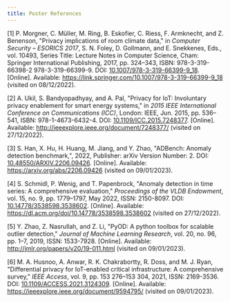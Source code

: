 ```yaml
---
title: Poster References
---
```


[1] P. Morgner, C. Müller, M. Ring, B. Eskofier, C. Riess, F. Armknecht, and Z. Benenson, "Privacy implications of room climate data," in *Computer Security – ESORICS 2017*, S. N. Foley, D. Gollmann, and E. Snekkenes, Eds., vol. 10493, Series Title: Lecture Notes in Computer Science, Cham: Springer International Publishing, 2017, pp. 324–343, ISBN: 978-3-319-66398-2 978-3-319-66399-9. DOI: [10.1007/978-3-319-66399-9_18](https://doi.org/10.1007/978-3-319-66399-9_18). [Online]. Available: https://link.springer.com/10.1007/978-3-319-66399-9_18 (visited on 08/12/2022).

[2] A. Ukil, S. Bandyopadhyay, and A. Pal, "Privacy for IoT: Involuntary privacy enablement for smart energy systems," in *2015 IEEE International Conference on Communications (ICC)*, London: IEEE, Jun. 2015, pp. 536–541, ISBN: 978-1-4673-6432-4. DOI: [10.1109/ICC.2015.7248377](https://doi.org/10.1109/ICC.2015.7248377). [Online]. Available: http://ieeexplore.ieee.org/document/7248377/ (visited on 27/12/2022).

[3] S. Han, X. Hu, H. Huang, M. Jiang, and Y. Zhao, "ADBench: Anomaly detection benchmark,", 2022, Publisher: arXiv Version Number: 2. DOI: [10.48550/ARXIV.2206.09426](https://doi.org/10.48550/ARXIV.2206.09426). [Online]. Available: https://arxiv.org/abs/2206.09426 (visited on 09/01/2023).

[4] S. Schmidl, P. Wenig, and T. Papenbrock, "Anomaly detection in time series: A comprehensive evaluation," *Proceedings of the VLDB Endowment*, vol. 15, no. 9, pp. 1779–1797, May 2022, ISSN: 2150-8097. DOI: [10.14778/3538598.3538602](https://doi.org/10.14778/3538598.3538602). [Online]. Available: https://dl.acm.org/doi/10.14778/3538598.3538602 (visited on 27/12/2022).

[5] Y. Zhao, Z. Nasrullah, and Z. Li, "PyOD: A python toolbox for scalable outlier detection," *Journal of Machine Learning Research*, vol. 20, no. 96, pp. 1–7, 2019, ISSN: 1533-7928. [Online]. Available: http://jmlr.org/papers/v20/19-011.html (visited on 09/01/2023).

[6] M. A. Husnoo, A. Anwar, R. K. Chakrabortty, R. Doss, and M. J. Ryan, "Differential privacy for IoT-enabled critical infrastructure: A comprehensive survey," *IEEE Access*, vol. 9, pp. 153 276–153 304, 2021, ISSN: 2169-3536. DOI: [10.1109/ACCESS.2021.3124309](https://doi.org/10.1109/ACCESS.2021.3124309). [Online]. Available: https://ieeexplore.ieee.org/document/9594795/ (visited on 09/01/2023).

